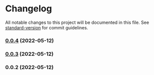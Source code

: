 # Changelog

All notable changes to this project will be documented in this file. See [standard-version](https://github.com/conventional-changelog/standard-version) for commit guidelines.

### [0.0.4](https://github.com/lihbr/nuxt-hue/compare/v0.0.3...v0.0.4) (2022-05-12)

### [0.0.3](https://github.com/lihbr/nuxt-hue/compare/v0.0.2...v0.0.3) (2022-05-12)

### 0.0.2 (2022-05-12)
